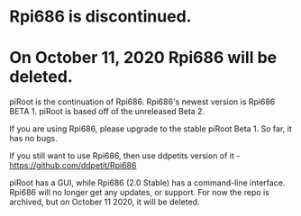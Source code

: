 # Rpi686 is discontinued.

# On October 11, 2020 Rpi686 will be deleted.

piRoot is the continuation of Rpi686. Rpi686's newest version is Rpi686 BETA 1. piRoot is based off of the unreleased Beta 2.

If you are using Rpi686, please upgrade to the stable piRoot Beta 1. So far, it has no bugs.

If you still want to use Rpi686, then use ddpetits version of it - https://github.com/ddpetit/Rpi686

piRoot has a GUI, while Rpi686 (2.0 Stable) has a command-line interface. Rpi686 will no longer get any updates, or support.
For now the repo is archived, but on October 11 2020, it will be deleted.
